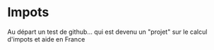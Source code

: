 # Impots

Au départ un test de github...
qui est devenu un "projet" sur le calcul d'impots et aide en France
